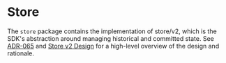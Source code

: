 # Store

The `store` package contains the implementation of store/v2, which is the SDK's
abstraction around managing historical and committed state. See [ADR-065](../docs/architecture/adr-065-store-v2.md)
and [Store v2 Design](https://docs.google.com/document/d/1l6uXIjTPHOOWM5N4sUUmUfCZvePoa5SNfIEtmgvgQSU/edit#heading=h.nz8dqy6wa4g1) for a high-level overview of the design and rationale.

